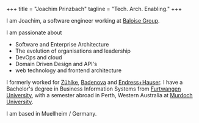 +++
title = "Joachim Prinzbach"
tagline = "Tech. Arch. Enabling."
+++

I am Joachim, a software engineer working at [Baloise Group][baloise].

I am passionate about
- Software and Enterprise Architecture 
- The evolution of organisations and leadership
- DevOps and cloud
- Domain Driven Design and API's
- web technology and frontend architecture

I formerly worked for [Zühlke][zuehlke], [Badenova][badenova] and [Endress+Hauser][endress-hauser].
I have a Bachelor's degree in Business Information Systems from [Furtwangen University][hfu], with a semester abroad in Perth, Western Australia at [Murdoch University][murdoch].

I am based in Muellheim / Germany.

[baloise]: https://baloise.ch/
[zuehlke]: https://www.zuehlke.com/en
[badenova]: https://www.badenova.de/
[endress-hauser]: https://www.ch.endress.com/en?store_locale=en
[hfu]: https://www.hs-furtwangen.de/en/
[murdoch]: https://www.murdoch.edu.au/